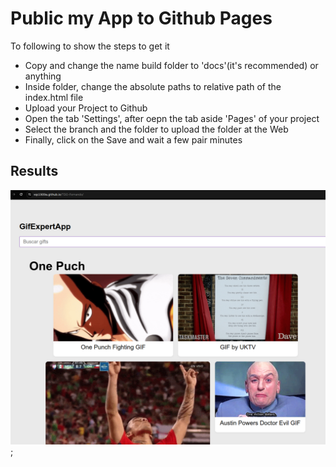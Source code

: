 # Public my App to Github Pages
To following to show the steps to get it

* Copy and change the name build folder to 'docs'(it's recommended) or anything   
* Inside folder, change the absolute paths to relative path of the index.html file 
* Upload your Project to Github
* Open the tab 'Settings', after oepn the tab aside 'Pages' of your project
* Select the branch and the folder to upload the folder at the Web
* Finally, click on the Save and wait a few pair minutes

## Results 
![Gif Expert App](./screenshot.png);
